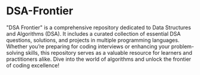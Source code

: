 # DSA-Frontier
"DSA Frontier" is a comprehensive repository dedicated to Data Structures and Algorithms (DSA). It includes a curated collection of essential DSA questions, solutions, and projects in multiple programming languages. Whether you’re preparing for coding interviews or enhancing your problem-solving skills, this repository serves as a valuable resource for learners and practitioners alike. Dive into the world of algorithms and unlock the frontier of coding excellence!
